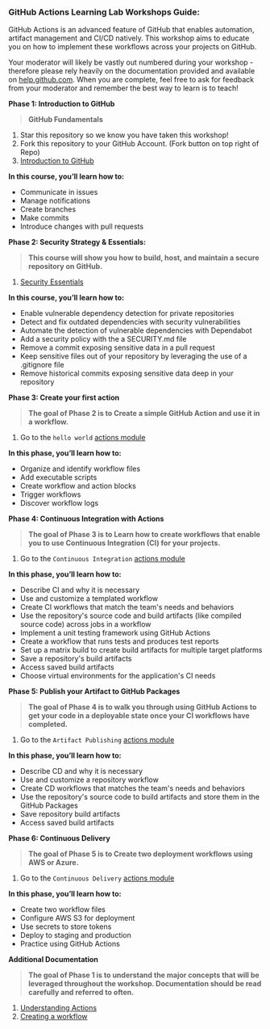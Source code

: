 ### GitHub Actions Learning Lab Workshops Guide:

GitHub Actions is an advanced feature of GitHub that enables automation, artifact management and CI/CD natively. This workshop aims to educate you on how to implement these workflows across your projects on GitHub.

Your moderator will likely be vastly out numbered during your workshop - therefore please rely heavily on the documentation provided and available on [help.github.com](https://help.github.com/en). When you are complete, feel free to ask for feedback from your moderator and remember the best way to learn is to teach!

**Phase 1: Introduction to GitHub**
  > **GitHub Fundamentals**
  1. Star this repository so we know you have taken this workshop!
  1. Fork this repository to your GitHub Account. (Fork button on top right of Repo)
  1. [Introduction to GitHub](https://lab.github.com/githubtraining/introduction-to-github)

**In this course, you’ll learn how to:**

- Communicate in issues
- Manage notifications
- Create branches
- Make commits
- Introduce changes with pull requests

**Phase 2: Security Strategy & Essentials:**
  > **This course will show you how to build, host, and maintain a secure repository on GitHub.**
  1. [Security Essentials](https://lab.github.com/githubtraining/security-strategy-essentials)

  **In this course, you’ll learn how to:**
- Enable vulnerable dependency detection for private repositories
- Detect and fix outdated dependencies with security vulnerabilities
- Automate the detection of vulnerable dependencies with Dependabot
- Add a security policy with the a SECURITY.md file
- Remove a commit exposing sensitive data in a pull request
- Keep sensitive files out of your repository by leveraging the use of a .gitignore file
- Remove historical commits exposing sensitive data deep in your repository

**Phase 3: Create your first action**
  > **The goal of Phase 2 is to Create a simple GitHub Action and use it in a workflow.**
  1. Go to the `hello world` [actions module](https://lab.github.com/github/hello-github-actions!)

**In this phase, you’ll learn how to:**

- Organize and identify workflow files
- Add executable scripts
- Create workflow and action blocks
- Trigger workflows
- Discover workflow logs

**Phase 4: Continuous Integration with Actions**
  > **The goal of Phase 3 is to Learn how to create workflows that enable you to use Continuous Integration (CI) for your projects.**
  1. Go to the `Continuous Integration` [actions module](https://lab.github.com/githubtraining/github-actions:-continuous-integration)

**In this phase, you’ll learn how to:**

- Describe CI and why it is necessary
- Use and customize a templated workflow
- Create CI workflows that match the team's needs and behaviors
- Use the repository's source code and build artifacts (like compiled source code) across jobs in a workflow
- Implement a unit testing framework using GitHub Actions
- Create a workflow that runs tests and produces test reports
- Set up a matrix build to create build artifacts for multiple target platforms
- Save a repository's build artifacts
- Access saved build artifacts
- Choose virtual environments for the application's CI needs

**Phase 5: Publish your Artifact to GitHub Packages**
  > **The goal of Phase 4 is to walk you through using GitHub Actions to get your code in a deployable state once your CI workflows have completed.**
  1. Go to the `Artifact Publishing` [actions module](https://lab.github.com/githubtraining/github-actions:-publish-to-github-packages)

**In this phase, you’ll learn how to:**

- Describe CD and why it is necessary
- Use and customize a repository workflow
- Create CD workflows that matches the team's needs and behaviors
- Use the repository's source code to build artifacts and store them in the GitHub Packages
- Save repository build artifacts
- Access saved build artifacts

**Phase 6: Continuous Delivery**
  > **The goal of Phase 5 is to Create two deployment workflows using AWS or Azure.**
  1. Go to the `Continuous Delivery` [actions module](https://lab.github.com/githubtraining/github-actions:-continuous-delivery)

**In this phase, you’ll learn how to:**

- Create two workflow files
- Configure AWS S3 for deployment
- Use secrets to store tokens
- Deploy to staging and production
- Practice using GitHub Actions

**Additional Documentation**
  > **The goal of Phase 1 is to understand the major concepts that will be leveraged throughout the workshop. Documentation should be read carefully and referred to often.**
  1. [Understanding Actions](https://help.github.com/en/github/automating-your-workflow-with-github-actions/about-github-actions#core-concepts-for-github-actions)
  1. [Creating a workflow](https://help.github.com/en/github/automating-your-workflow-with-github-actions/configuring-a-workflow)


